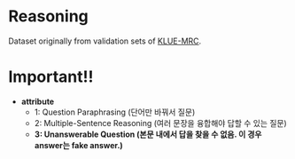 # Reasoning

Dataset originally from validation sets of [KLUE-MRC](https://huggingface.co/datasets/klue/viewer/mrc/validation).

# Important!!
* **attribute**
  * 1: Question Paraphrasing (단어만 바꿔서 질문)
  * 2: Multiple-Sentence Reasoning (여러 문장을 융합해야 답할 수 있는 질문)
  * **3: Unanswerable Question (본문 내에서 답을 찾을 수 없음. 이 경우 answer는 fake answer.)**